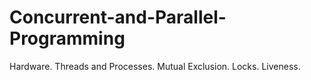 # Concurrent-and-Parallel-Programming
Hardware. Threads and Processes. Mutual Exclusion. Locks. Liveness.
